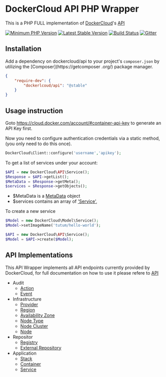 # DockerCloud API PHP Wrapper

This is a PHP FULL implementation of [DockerCloud](http://cloud.docker.com)'s [API](https://docs.docker.com/apidocs/docker-cloud/)

[![Minimum PHP Version](https://img.shields.io/badge/php-%3E%3D%205.6-8892BF.svg?style=plastic)](https://php.net/)
[![Latest Stable Version](https://poser.pugx.org/dockercloud/api/version)](https://packagist.org/packages/dockercloud/api)
[![Build Status](https://img.shields.io/travis/allansun/docker-cloud-php-api/master.svg?style=plastic)](https://travis-ci.org/allansun/docker-cloud-php-api)
[![Gitter](https://badges.gitter.im/allansun/docker-cloud-php-api.svg?style=plastic)](https://gitter.im/allansun/docker-cloud-php-api?utm_source=badge&utm_medium=badge&utm_campaign=pr-badge)

## Installation

Add a dependency on dockercloud/api to your project's `composer.json` by utilizing the [Composer](https://getcomposer
.org/) package manager.

```json
{
    "require-dev": {
        "dockerlcoud/api": "@stable"
    }
}
```

## Usage instruction

Goto https://cloud.docker.com/account/#container-api-key to generate an API Key first.

Now you need to configure authentication credentials via a static method, (you only need to do this once).

```php
DockerCloud\Client::configure('username','apikey');
```

To get a list of services under your account:

```php
$API = new DockerCloud\API\Service();
$Response = $API->getList();
$MetaData = $Response->getMeta();
$services = $Response->getObjects();
```

- $MetaData is a [MetaData](https://github.com/allansun/docker-cloud-php-api/blob/master/src/Model/Response/MetaData.php) object
- $services contains an array of ['Service'](https://docs.docker.com/apidocs/docker-cloud/?shell#services), 

To create a new service

```php
$Model = new DockerCloud\Model\Service();
$Model->setImageName('tutum/hello-world');

$API = new DockerCloud\API\Service();
$Model = $API->create($Model);
```

## API Implementations

This API Wrapper implements all API endpoints currently provided by DockerCloud, for full documentation on how to use it please refere to [API](https://docs.docker.com/apidocs/docker-cloud/)

- Audit 
	- [Action](https://docs.docker.com/apidocs/docker-cloud/?shell#actions)
	- [Event](https://docs.docker.com/apidocs/docker-cloud/?shell#docker-cloud-events)
- Infrastructure
	- [Provider](https://docs.docker.com/apidocs/docker-cloud/?shell#providers)
	- [Region](https://docs.docker.com/apidocs/docker-cloud/?shell#regions)
	- [Availability Zone](https://docs.docker.com/apidocs/docker-cloud/?shell#availability-zones)
	- [Node Type](https://docs.docker.com/apidocs/docker-cloud/?shell#node-types)
	- [Node Cluster](https://docs.docker.com/apidocs/docker-cloud/?shell#node-clusters)
	- [Node](https://docs.docker.com/apidocs/docker-cloud/?shell#nodes)
- Repositor
	- [Registry](https://docs.docker.com/apidocs/docker-cloud/?shell#registries)
	- [External Repository](https://docs.docker.com/apidocs/docker-cloud/?shell#external-repositories)
- Application
	- [Stack](https://docs.docker.com/apidocs/docker-cloud/?shell#stacks)
	- [Container](https://docs.docker.com/apidocs/docker-cloud/?shell#containers)
	- [Service](https://docs.docker.com/apidocs/docker-cloud/?shell#services)